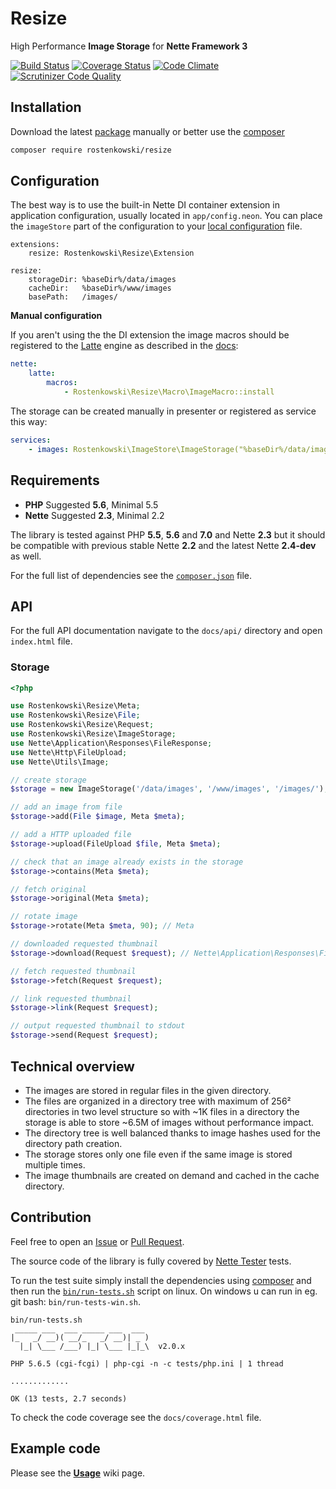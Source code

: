 # Resize

High Performance **Image Storage** for **Nette Framework 3**

[![Build Status](https://travis-ci.org/rostenkowski/resize.svg?branch=master)](https://travis-ci.org/rostenkowski/imagestore)
[![Coverage Status](https://coveralls.io/repos/github/rostenkowski/resize/badge.svg)](https://coveralls.io/github/rostenkowski/imagestore)
[![Code Climate](https://codeclimate.com/github/rostenkowski/resize/badges/gpa.svg)](https://codeclimate.com/github/rostenkowski/imagestore)
[![Scrutinizer Code Quality](https://scrutinizer-ci.com/g/rostenkowski/resize/badges/quality-score.png?b=master)](https://scrutinizer-ci.com/g/rostenkowski/resize/?branch=master)



## Installation

Download the latest [package](https://github.com/rostenkowski/resize/releases) manually
or better use the [composer](https://getcomposer.org/doc/00-intro.md#globally)

```bash
composer require rostenkowski/resize
```

## Configuration

The best way is to use the built-in Nette DI container extension in application configuration, usually located in `app/config.neon`. You can place the `imageStore` part of the configuration to your [local configuration](https://github.com/nette/sandbox/tree/master/app/config) file. 
```neon
extensions:
    resize: Rostenkowski\Resize\Extension

resize:
    storageDir: %baseDir%/data/images
    cacheDir:   %baseDir%/www/images
    basePath:   /images/
```

**Manual configuration**

If you aren't using the the DI extension the image macros should be registered to the [Latte](https://latte.nette.org/) engine as described in the [docs](https://doc.nette.org/en/2.2/configuring#toc-latte):
```yml
nette:
    latte:
        macros:
            - Rostenkowski\Resize\Macro\ImageMacro::install
```
The storage can be created manually in presenter or registered as service this way:
```yaml
services:
    - images: Rostenkowski\ImageStore\ImageStorage("%baseDir%/data/images", "%baseDir%/www/images", "/images/")
```   

## Requirements 
- **PHP** Suggested **5.6**, Minimal 5.5
- **Nette** Suggested **2.3**, Minimal 2.2

The library is tested against PHP **5.5**, **5.6** and **7.0** and Nette **2.3** but it should be compatible with previous stable Nette **2.2** and the latest Nette **2.4-dev** as well.

For the full list of dependencies see the [`composer.json`](https://github.com/rostenkowski/resize/blob/master/composer.json) file.

## API 

For the full API documentation navigate to the `docs/api/` directory and open `index.html` file.

### Storage

```php
<?php

use Rostenkowski\Resize\Meta;
use Rostenkowski\Resize\File;
use Rostenkowski\Resize\Request;
use Rostenkowski\Resize\ImageStorage;
use Nette\Application\Responses\FileResponse;
use Nette\Http\FileUpload;
use Nette\Utils\Image;

// create storage
$storage = new ImageStorage('/data/images', '/www/images', '/images/');

// add an image from file
$storage->add(File $image, Meta $meta);

// add a HTTP uploaded file
$storage->upload(FileUpload $file, Meta $meta);

// check that an image already exists in the storage
$storage->contains(Meta $meta);

// fetch original
$storage->original(Meta $meta);

// rotate image
$storage->rotate(Meta $meta, 90); // Meta

// downloaded requested thumbnail
$storage->download(Request $request); // Nette\Application\Responses\FileResponse

// fetch requested thumbnail
$storage->fetch(Request $request);

// link requested thumbnail
$storage->link(Request $request);

// output requested thumbnail to stdout
$storage->send(Request $request);
```

## Technical overview
- The images are stored in regular files in the given directory.
- The files are organized in a directory tree with maximum of 256² directories in two level structure so with ~1K files in a directory the storage is able to store ~6.5M of images without performance impact.
- The directory tree is well balanced thanks to image hashes used for the directory path creation.
- The storage stores only one file even if the same image is stored multiple times.
- The image thumbnails are created on demand and cached in the cache directory.

## Contribution

Feel free to open an [Issue](https://github.com/rostenkowski/resize/issues) or [Pull Request](https://github.com/rostenkowski/imagestore/pulls).

The source code of the library is fully covered by [Nette Tester](https://tester.nette.org/) tests.

To run the test suite simply install the dependencies
using [composer](https://getcomposer.org/doc/00-intro.md#globally) and then run the [`bin/run-tests.sh`](bin/run-tests.sh) script on linux. On windows u can run in eg. git bash: `bin/run-tests-win.sh`.

```
bin/run-tests.sh
 _____ ___  ___ _____ ___  ___
|_   _/ __)( __/_   _/ __)| _ )
  |_| \___ /___) |_| \___ |_|_\  v2.0.x

PHP 5.6.5 (cgi-fcgi) | php-cgi -n -c tests/php.ini | 1 thread

.............

OK (13 tests, 2.7 seconds)
```

To check the code coverage see the `docs/coverage.html` file.

## Example code 

Please see the [**Usage**](https://github.com/rostenkowski/resize/wiki/usage) wiki page.

